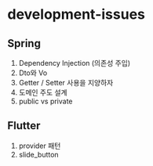 # development-issues


## Spring

1. Dependency Injection (의존성 주입)
2. Dto와 Vo
3. Getter / Setter 사용을 지양하자
4. 도메인 주도 설계
5. public vs private 

## Flutter

1. provider 패턴
2. slide_button
